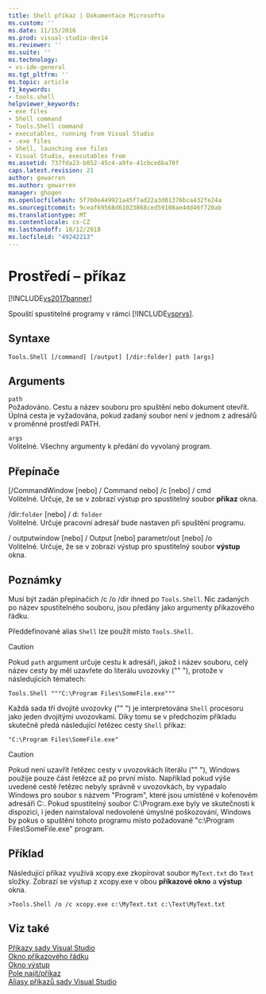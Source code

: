 ```yaml
---
title: Shell příkaz | Dokumentace Microsoftu
ms.custom: ''
ms.date: 11/15/2016
ms.prod: visual-studio-dev14
ms.reviewer: ''
ms.suite: ''
ms.technology:
- vs-ide-general
ms.tgt_pltfrm: ''
ms.topic: article
f1_keywords:
- tools.shell
helpviewer_keywords:
- exe files
- Shell command
- Tools.Shell command
- executables, running from Visual Studio
- .exe files
- Shell, launching exe files
- Visual Studio, executables from
ms.assetid: 737fda23-b852-45c4-a9fe-41cbce6ba70f
caps.latest.revision: 21
author: gewarren
ms.author: gewarren
manager: ghogen
ms.openlocfilehash: 5f760e449921a45f7ad22a3d81376bca432fe24a
ms.sourcegitcommit: 9ceaf69568d61023868ced59108ae4dd46f720ab
ms.translationtype: MT
ms.contentlocale: cs-CZ
ms.lasthandoff: 10/12/2018
ms.locfileid: "49242213"
---
```

# <a name="shell-command"></a>Prostředí – příkaz
[!INCLUDE[vs2017banner](../../includes/vs2017banner.md)]

  
Spouští spustitelné programy v rámci [!INCLUDE[vsprvs](../../includes/vsprvs-md.md)].  
  
## <a name="syntax"></a>Syntaxe  
  
```  
Tools.Shell [/command] [/output] [/dir:folder] path [args]  
```  
  
## <a name="arguments"></a>Arguments  
 `path`  
 Požadováno. Cestu a název souboru pro spuštění nebo dokument otevřít. Úplná cesta je vyžadována, pokud zadaný soubor není v jednom z adresářů v proměnné prostředí PATH.  
  
 `args`  
 Volitelné. Všechny argumenty k předání do vyvolaný program.  
  
## <a name="switches"></a>Přepínače  
 [/CommandWindow [nebo] / Command nebo] /c [nebo] / cmd  
 Volitelné. Určuje, že se v zobrazí výstup pro spustitelný soubor **příkaz** okna.  
  
 /dir:`folder` [nebo] / d: `folder`  
 Volitelné. Určuje pracovní adresář bude nastaven při spuštění programu.  
  
 / outputwindow [nebo] / Output [nebo] parametr/out [nebo] /o  
 Volitelné. Určuje, že se v zobrazí výstup pro spustitelný soubor **výstup** okna.  
  
## <a name="remarks"></a>Poznámky  
 Musí být zadán přepínačích /c /o /dir ihned po `Tools.Shell`. Nic zadaných po název spustitelného souboru, jsou předány jako argumenty příkazového řádku.  
  
 Předdefinované alias `Shell` lze použít místo `Tools.Shell`.  
  
> [!CAUTION]
>  Pokud `path` argument určuje cestu k adresáři, jakož i název souboru, celý název cesty by měl uzavřete do literálu uvozovky ("" "), protože v následujících tématech:  
  
```  
Tools.Shell """C:\Program Files\SomeFile.exe"""  
```  
  
 Každá sada tří dvojité uvozovky ("" ") je interpretována `Shell` procesoru jako jeden dvojitými uvozovkami. Díky tomu se v předchozím příkladu skutečně předá následující řetězec cesty `Shell` příkaz:  
  
```  
"C:\Program Files\SomeFile.exe"  
```  
  
> [!CAUTION]
>  Pokud není uzavřít řetězec cesty v uvozovkách literálu ("" "), Windows použije pouze část řetězce až po první místo. Například pokud výše uvedené cestě řetězec nebyly správně v uvozovkách, by vypadalo Windows pro soubor s názvem "Program", které jsou umístěné v kořenovém adresáři C:\. Pokud spustitelný soubor C:\Program.exe byly ve skutečnosti k dispozici, i jeden nainstaloval nedovolené úmyslné poškozování, Windows by pokus o spuštění tohoto programu místo požadované "c:\Program Files\SomeFile.exe" program.  
  
## <a name="example"></a>Příklad  
 Následující příkaz využívá xcopy.exe zkopírovat soubor `MyText.txt` do `Text` složky. Zobrazí se výstup z xcopy.exe v obou **příkazové okno** a **výstup** okna.  
  
```  
>Tools.Shell /o /c xcopy.exe c:\MyText.txt c:\Text\MyText.txt  
```  
  
## <a name="see-also"></a>Viz také  
 [Příkazy sady Visual Studio](../../ide/reference/visual-studio-commands.md)   
 [Okno příkazového řádku](../../ide/reference/command-window.md)   
 [Okno výstup](../../ide/reference/output-window.md)   
 [Pole najít/příkaz](../../ide/find-command-box.md)   
 [Aliasy příkazů sady Visual Studio](../../ide/reference/visual-studio-command-aliases.md)



